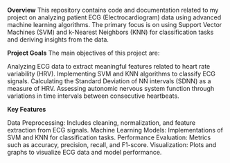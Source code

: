 **Overview**
This repository contains code and documentation related to my project on analyzing patient ECG (Electrocardiogram) data using advanced machine learning algorithms. The primary focus is on using Support Vector Machines (SVM) and k-Nearest Neighbors (KNN) for classification tasks and deriving insights from the data.

**Project Goals**
The main objectives of this project are:

Analyzing ECG data to extract meaningful features related to heart rate variability (HRV).
Implementing SVM and KNN algorithms to classify ECG signals.
Calculating the Standard Deviation of NN intervals (SDNN) as a measure of HRV.
Assessing autonomic nervous system function through variations in time intervals between consecutive heartbeats.

**Key Features**

Data Preprocessing: Includes cleaning, normalization, and feature extraction from ECG signals.
Machine Learning Models: Implementations of SVM and KNN for classification tasks.
Performance Evaluation: Metrics such as accuracy, precision, recall, and F1-score.
Visualization: Plots and graphs to visualize ECG data and model performance.
